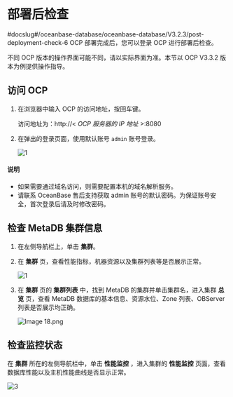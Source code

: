 # 部署后检查
#docslug#/oceanbase-database/oceanbase-database/V3.2.3/post-deployment-check-6
OCP 部署完成后，您可以登录 OCP 进行部署后检查。

不同 OCP 版本的操作界面可能不同，请以实际界面为准。本节以 OCP V3.3.2 版本为例提供操作指导。

## 访问 OCP

1. 在浏览器中输入 OCP 的访问地址，按回车键。

   访问地址为：http://\< *OCP 服务器的 IP 地址* \>:8080

2. 在弹出的登录页面，使用默认账号 `admin` 账号登录。

   ![1](https://help-static-aliyun-doc.aliyuncs.com/assets/img/zh-CN/2361540561/p432067.png)

  <main id="notice" type='explain'>
    <h4>说明</h4>
    <ul>
    <li>如果需要通过域名访问，则需要配置本机的域名解析服务。</li>
    <li>请联系 OceanBase 售后支持获取 admin 账号的默认密码。为保证账号安全，首次登录后请及时修改密码。</li>
    </ul>
  </main>

## 检查 MetaDB 集群信息

1. 在左侧导航栏上，单击 **集群**。

2. 在 **集群** 页，查看性能指标，机器资源以及集群列表等是否展示正常。

   ![1](https://help-static-aliyun-doc.aliyuncs.com/assets/img/zh-CN/6219181561/p436302.png)

3. 在 **集群** 页的 **集群列表** 中，找到 MetaDB 的集群并单击集群名，进入集群 **总览** 页，查看 MetaDB 数据库的基本信息、资源水位、Zone 列表、OBServer 列表是否展示均正确。

   ![Image 18.png ](https://help-static-aliyun-doc.aliyuncs.com/assets/img/zh-CN/5892330061/p148438.png)

## 检查监控状态

在 **集群** 所在的左侧导航栏中，单击 **性能监控** ，进入集群的 **性能监控** 页面，查看数据库性能以及主机性能曲线是否显示正常。

![3](https://help-static-aliyun-doc.aliyuncs.com/assets/img/zh-CN/2361540561/p432069.png)
